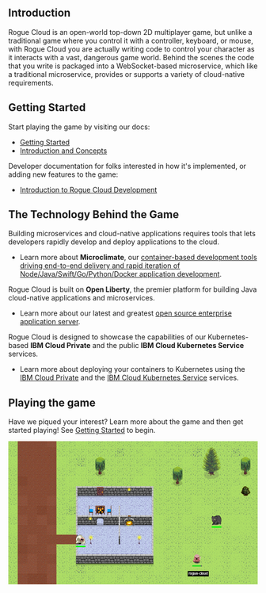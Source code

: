 ## Introduction

Rogue Cloud is an open-world top-down 2D multiplayer game, but unlike a traditional game where you control it with a controller, keyboard, or mouse, with Rogue Cloud you are actually writing code to control your character as it interacts with a vast, dangerous game world. Behind the scenes the code that you write is packaged into a WebSocket-based microservice, which like a traditional microservice, provides or supports a variety of cloud-native requirements.

## Getting Started

Start playing the game by visiting our docs:
* [Getting Started](docs/GettingStarted.md)
* [Introduction and Concepts](docs)

Developer documentation for folks interested in how it's implemented, or adding new features to the game:
* [Introduction to Rogue Cloud Development](docs/RogueCloudDevelopment.md)


## <a name="tech"></a> The Technology Behind the Game

Building microservices and cloud-native applications requires tools that lets developers rapidly develop and deploy applications to the cloud.
  * Learn more about **Microclimate**, our [container-based development tools driving end-to-end delivery and rapid iteration of Node/Java/Swift/Go/Python/Docker application development](https://microclimate-dev2ops.github.io/).

Rogue Cloud is built on **Open Liberty**, the premier platform for building Java cloud-native applications and microservices.
  * Learn more about our latest and greatest [open source enterprise application server](https://openliberty.io/).

Rogue Cloud is designed to showcase the capabilities of our Kubernetes-based **IBM Cloud Private** and the public **IBM Cloud Kubernetes Service** services.
  * Learn more about deploying your containers to Kubernetes using the [IBM Cloud Private](https://www.ibm.com/cloud-computing/products/ibm-cloud-private/) and the [IBM Cloud Kubernetes Service](https://www.ibm.com/cloud/container-service) services.

## Playing the game

Have we piqued your interest? Learn more about the game and then get started playing! See [Getting Started](docs/GettingStarted.md) to begin.

![Screenshot](docs/resources/screenshot-april-2019.png "Screenshot")

